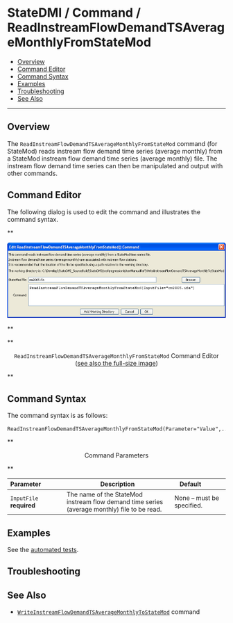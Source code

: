 # StateDMI / Command / ReadInstreamFlowDemandTSAverageMonthlyFromStateMod #

* [Overview](#overview)
* [Command Editor](#command-editor)
* [Command Syntax](#command-syntax)
* [Examples](#examples)
* [Troubleshooting](#troubleshooting)
* [See Also](#see-also)

-------------------------

## Overview ##

The `ReadInstreamFlowDemandTSAverageMonthlyFromStateMod` command (for StateMod)
reads instream flow demand time series (average monthly)
from a StateMod instream flow demand time series (average monthly) file.
The instream flow demand time series can then be manipulated and output with other commands.

## Command Editor ##

The following dialog is used to edit the command and illustrates the command syntax.

**<p style="text-align: center;">
![ReadInstreamFlowDemandTSAverageMonthlyFromStateMod](ReadInstreamFlowDemandTSAverageMonthlyFromStateMod.png)
</p>**

**<p style="text-align: center;">
`ReadInstreamFlowDemandTSAverageMonthlyFromStateMod` Command Editor (<a href="../ReadInstreamFlowDemandTSAverageMonthlyFromStateMod.png">see also the full-size image</a>)
</p>**

## Command Syntax ##

The command syntax is as follows:

```text
ReadInstreamFlowDemandTSAverageMonthlyFromStateMod(Parameter="Value",...)
```
**<p style="text-align: center;">
Command Parameters
</p>**

| **Parameter**&nbsp;&nbsp;&nbsp;&nbsp;&nbsp;&nbsp;&nbsp;&nbsp;&nbsp;&nbsp;&nbsp;&nbsp; | **Description** | **Default**&nbsp;&nbsp;&nbsp;&nbsp;&nbsp;&nbsp;&nbsp;&nbsp;&nbsp;&nbsp; |
| --------------|-----------------|----------------- |
| `InputFile`<br>**required** | The name of the StateMod instream flow demand time series (average monthly) file to be read. | None – must be specified. |

## Examples ##

See the [automated tests](https://github.com/OpenCDSS/cdss-app-statedmi-test/tree/master/test/regression/commands/ReadInstreamFlowDemandTSAverageMonthlyFromStateMod).

## Troubleshooting ##

## See Also ##

* [`WriteInstreamFlowDemandTSAverageMonthlyToStateMod`](../WriteInstreamFlowDemandTSAverageMonthlyToStateMod/WriteInstreamFlowDemandTSAverageMonthlyToStateMod.md) command

